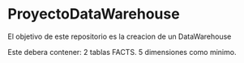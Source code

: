 # ProyectoDataWarehouse
El objetivo de este repositorio es la creacion de un DataWarehouse

Este debera contener:
2 tablas FACTS.
5 dimensiones como minimo.
